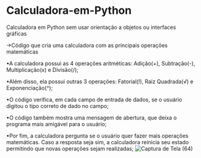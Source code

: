 # Calculadora-em-Python
Calculadora em Python sem usar orientação a objetos ou interfaces gráficas

->Código que cria uma calculadora com as principais operações matemáticas

•A calculadora possui as 4 operações aritméticas: Adição(+), Subtração(-), Multiplicação(x) e Divisão(/);

•Além disso, ela possui outras 3 operações: Fatorial(!), Raiz Quadrada(√) e Exponenciação(^);

•O código verifica, em cada campo de entrada de dados, se o usuário digitou o tipo correto de dado no campo;

•O código também mostra uma mensagem de abertura, que deixa o programa mais amigável para o usuário;

•Por fim, a calculadora pergunta se o usuário quer fazer mais operações matemáticas. Caso a resposta seja sim, a calculadora reinicia seu estado
permitindo que novas operações sejam realizadas;
![Captura de Tela (64)](https://user-images.githubusercontent.com/101605675/205706689-d1c3f3e9-db30-4630-b3ba-4047f644be43.png)
